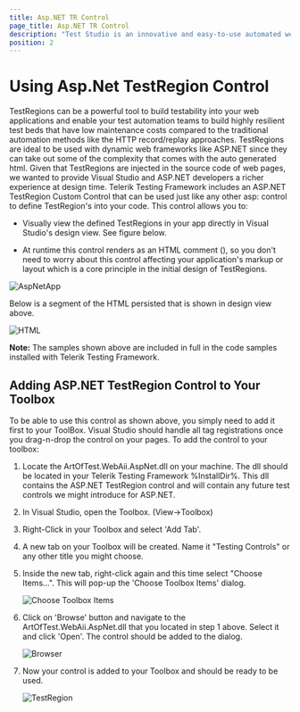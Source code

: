 ```yaml
---
title: Asp.NET TR Control
page_title: Asp.NET TR Control
description: "Test Studio is an innovative and easy-to-use automated web, WPF and load testing solution. Test Studio tests support essential technologies like ASP.NET AJAX, Silverlight, PHP and MVC. HTML5, Testing framework, functional testing, performance testing, load testing, exploratory testing, manual testing."
position: 2
---
```

# Using Asp.Net TestRegion Control

TestRegions can be a powerful tool to build testability into your web applications and enable your test automation teams to build highly resilient test beds that have low maintenance costs compared to the traditional automation methods like the HTTP record/replay approaches. TestRegions are ideal to be used with dynamic web frameworks like ASP.NET since they can take out some of the complexity that comes with the auto generated html. Given that TestRegions are injected in the source code of web pages, we wanted to provide Visual Studio and ASP.NET developers a richer experience at design time. Telerik Testing Framework includes an ASP.NET TestRegion Custom Control that can be used just like any other asp: control to define TestRegion's into your code. This control allows you to:

* Visually view the defined TestRegions in your app directly in Visual Studio's design view. See figure below.

* At runtime this control renders as an HTML comment (), so you don't need to worry about this control affecting your application's markup or layout which is a core principle in the initial design of TestRegions.

![AspNetApp][1]

Below is a segment of the HTML persisted that is shown in design view above.

![HTML][2]

**Note:** The samples shown above are included in full in the code samples installed with Telerik Testing Framework.

## Adding ASP.NET TestRegion Control to Your Toolbox

To be able to use this control as shown above, you simply need to add it first to your ToolBox. Visual Studio should handle all tag registrations once you drag-n-drop the control on your pages. To add the control to your toolbox:

1. Locate the ArtOfTest.WebAii.AspNet.dll on your machine. The dll should be located in your Telerik Testing Framework %InstallDir%. This dll contains the ASP.NET TestRegion control and will contain any future test controls we might introduce for ASP.NET.

2. In Visual Studio, open the Toolbox. (View->Toolbox)

3. Right-Click in your Toolbox and select 'Add Tab'.

4. A new tab on your Toolbox will be created. Name it "Testing Controls" or any other title you might choose.

5. Inside the new tab, right-click again and this time select "Choose Items...". This will pop-up the 'Choose Toolbox Items' dialog.

	![Choose Toolbox Items][3]

6. Click on 'Browse' button and navigate to the ArtOfTest.WebAii.AspNet.dll that you located in step 1 above. Select it and click 'Open'. The control should be added to the dialog.

	
	![Browser][4]

7. Now your control is added to your Toolbox and should be ready to be used.

	![TestRegion][5]


[1]: images/test-regions-wtc/asp-net-tr-control/fig1.png
[2]: images/test-regions-wtc/asp-net-tr-control/fig2.png
[3]: images/test-regions-wtc/asp-net-tr-control/fig3.png
[4]: images/test-regions-wtc/asp-net-tr-control/fig4.png
[5]: images/test-regions-wtc/asp-net-tr-control/fig5.png


